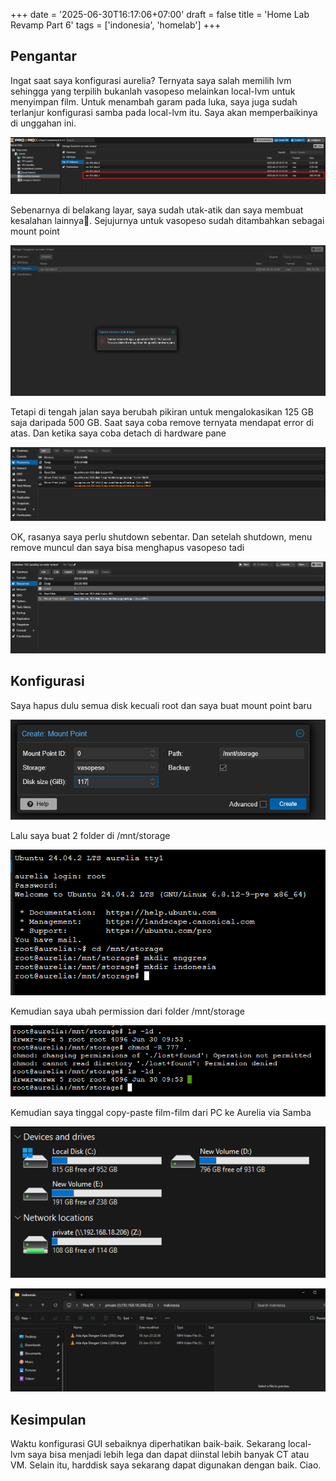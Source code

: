 +++
date = '2025-06-30T16:17:06+07:00'
draft = false
title = 'Home Lab Revamp Part 6'
tags = ['indonesia', 'homelab']
+++
## Pengantar
Ingat saat saya konfigurasi aurelia? Ternyata saya salah memilih lvm sehingga yang terpilih bukanlah vasopeso melainkan local-lvm untuk menyimpan film. Untuk menambah garam pada luka, saya juga sudah terlanjur konfigurasi samba pada local-lvm itu. Saya akan memperbaikinya di unggahan ini.

![alt text](image.png)

Sebenarnya di belakang layar, saya sudah utak-atik dan saya membuat kesalahan lainnya😬. Sejujurnya untuk vasopeso sudah ditambahkan sebagai mount point

![alt text](image-1.png)

Tetapi di tengah jalan saya berubah pikiran untuk mengalokasikan 125 GB saja daripada 500 GB. Saat saya coba remove ternyata mendapat error di atas. Dan ketika saya coba detach di hardware pane

![alt text](image-2.png)

OK, rasanya saya perlu shutdown sebentar. Dan setelah shutdown, menu remove muncul dan saya bisa menghapus vasopeso tadi

![alt text](image-3.png)

## Konfigurasi

Saya hapus dulu semua disk kecuali root dan saya buat mount point baru

![alt text](image-9.png)

Lalu saya buat 2 folder di /mnt/storage

![alt text](image-10.png)

Kemudian saya ubah permission dari folder /mnt/storage

![alt text](image-11.png)

Kemudian saya tinggal copy-paste film-film dari PC ke Aurelia via Samba

![alt text](image-12.png)

![alt text](image-13.png)

## Kesimpulan

Waktu konfigurasi GUI sebaiknya diperhatikan baik-baik. Sekarang local-lvm saya bisa menjadi lebih lega dan dapat diinstal lebih banyak CT atau VM. Selain itu, harddisk saya sekarang dapat digunakan dengan baik. Ciao.